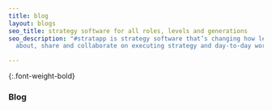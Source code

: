 ```yaml
---
title: blog
layout: blogs
seo_title: strategy software for all roles, levels and generations
seo_description: "#stratapp is strategy software that’s changing how leaders think
  about, share and collaborate on executing strategy and day-to-day work"

---
```

{:.font-weight-bold}

### Blog

